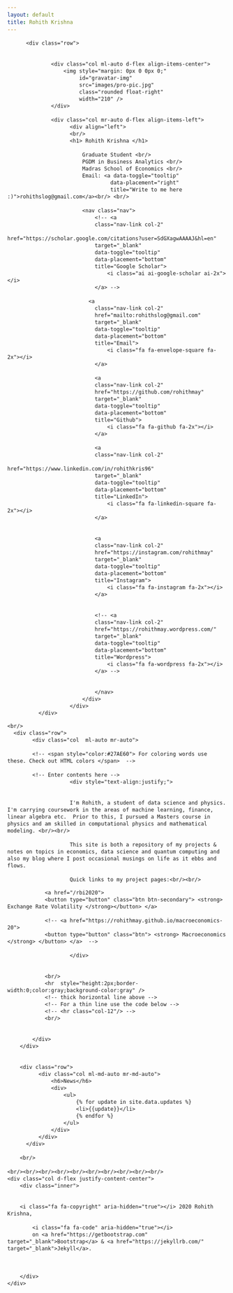 ```yaml
---
layout: default
title: Rohith Krishna
---
```


<div class="container-fluid">

          <div class="row">


                  <div class="col ml-auto d-flex align-items-center">
                      <img style="margin: 0px 0 0px 0;"
                           id="gravatar-img"
                           src="images/pro-pic.jpg"
                           class="rounded float-right"
                           width="210" />
                  </div>

                  <div class="col mr-auto d-flex align-items-left">
                        <div align="left">
                        <br/>
                        <h1> Rohith Krishna </h1>

                            Graduate Student <br/>
                            PGDM in Business Analytics <br/>
                            Madras School of Economics <br/>
                            Email: <a data-toggle="tooltip"
                                     data-placement="right"
                                     title="Write to me here :)">rohithslog@gmail.com</a><br/> <br/>

                            <nav class="nav">
                                <!-- <a
                                class="nav-link col-2"
                                href="https://scholar.google.com/citations?user=SdGXagwAAAAJ&hl=en"
                                target="_blank"
                                data-toggle="tooltip"
                                data-placement="bottom"
                                title="Google Scholar">
                                    <i class="ai ai-google-scholar ai-2x"></i>
                                </a> -->

                              <a
                                class="nav-link col-2"
                                href="mailto:rohithslog@gmail.com"
                                target="_blank"
                                data-toggle="tooltip"
                                data-placement="bottom"
                                title="Email">
                                    <i class="fa fa-envelope-square fa-2x"></i>
                                </a>

                                <a
                                class="nav-link col-2"
                                href="https://github.com/rohithmay"
                                target="_blank"
                                data-toggle="tooltip"
                                data-placement="bottom"
                                title="Github">
                                    <i class="fa fa-github fa-2x"></i>
                                </a>

                                <a
                                class="nav-link col-2"
                                href="https://www.linkedin.com/in/rohithkris96"
                                target="_blank"
                                data-toggle="tooltip"
                                data-placement="bottom"
                                title="LinkedIn">
                                    <i class="fa fa-linkedin-square fa-2x"></i>
                                </a>


                                <a
                                class="nav-link col-2"
                                href="https://instagram.com/rohithmay"
                                target="_blank"
                                data-toggle="tooltip"
                                data-placement="bottom"
                                title="Instagram">
                                    <i class="fa fa-instagram fa-2x"></i>
                                </a>


                                <!-- <a
                                class="nav-link col-2"
                                href="https://rohithmay.wordpress.com/"
                                target="_blank"
                                data-toggle="tooltip"
                                data-placement="bottom"
                                title="Wordpress">
                                    <i class="fa fa-wordpress fa-2x"></i>
                                </a> -->


                                </nav>
                            </div>
                        </div>
              </div>


<!--
Template for latest updates here
  <div class="row">
        <div class="col col-md-8 ml-md-auto mr-md-auto">
            <h6>Latest Updates</h6>
            <div>
                <ul>
                    {% for update in site.data.updates %}
                    <li>{{update}}</li>
                    {% endfor %}
                </ul>
            </div>
        </div>
    </div> -->



<!--  Template for new stuff here
<br/>
  <div class="row">
        <div class="col col-md-8 ml-auto mr-auto">
            <h6>title</h6>
            <ul>

            </ul>
        </div>
    </div> <br/> -->

    <br/>
      <div class="row">
            <div class="col  ml-auto mr-auto">

            <!-- <span style="color:#27AE60"> For coloring words use these. Check out HTML colors </span>  -->

            <!-- Enter contents here -->
                        <div style="text-align:justify;">


                        I'm Rohith, a student of data science and physics. I'm carrying coursework in the areas of machine learning, finance, linear algebra etc.  Prior to this, I pursued a Masters course in physics and am skilled in computational physics and mathematical modeling. <br/><br/>

                        This site is both a repository of my projects & notes on topics in economics, data science and quantum computing and also my blog where I post occasional musings on life as it ebbs and flows.

                        Quick links to my project pages:<br/><br/>

<!--
                I am a student of data science currently in my second year of PGDM, carrying out coursework in fields such as machine learning, finance and economics. Prior to this, I pursued a Masters course in physics with skills in computational physics and mathematical modeling.   <br/>  <br/>

                This webpage is a repository of my projects and academic notes, predominantly in the fields of machine learning, macroeconomics, corporate finance, linear algebra and quantum computing. This page also doubles as my blog where I post occasional musings on life as it ebbs and flows. -->

                <a href="/rbi2020">
                <button type="button" class="btn btn-secondary"> <strong> Exchange Rate Volatility </strong></button> </a>

                <!-- <a href="https://rohithmay.github.io/macroeconomics-20">
                <button type="button" class="btn"> <strong> Macroeconomics </strong> </button> </a>  -->

                        </div>


                <br/>
                <hr  style="height:2px;border-width:0;color:gray;background-color:gray" />
                <!-- thick horizontal line above -->
                <!-- For a thin line use the code below -->
                <!-- <hr class="col-12"/> -->
                <br/>


            </div>
        </div>


        <div class="row">
              <div class="col ml-md-auto mr-md-auto">
                  <h6>News</h6>
                  <div>
                      <ul>
                          {% for update in site.data.updates %}
                          <li>{{update}}</li>
                          {% endfor %}
                      </ul>
                  </div>
              </div>
          </div>

        <br/>

    <br/><br/><br/><br/><br/><br/><br/><br/><br/><br/>
    <div class="col d-flex justify-content-center">
        <div class="inner">


        <i class="fa fa-copyright" aria-hidden="true"></i> 2020 Rohith Krishna,

            <i class="fa fa-code" aria-hidden="true"></i>
            on <a href="https://getbootstrap.com" target="_blank">Bootstrap</a> & <a href="https://jekyllrb.com/" target="_blank">Jekyll</a>.



        </div>
    </div>

</div>
